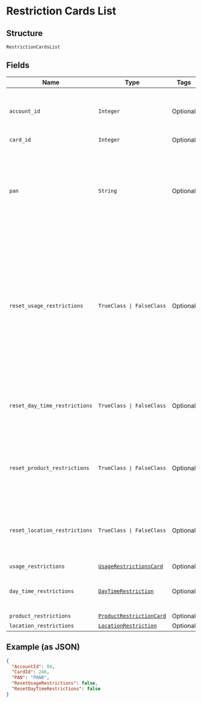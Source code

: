 
# Restriction Cards List

## Structure

`RestrictionCardsList`

## Fields

| Name | Type | Tags | Description |
|  --- | --- | --- | --- |
| `account_id` | `Integer` | Optional | Account ID of the customer.<br>Optional if AccountNumber is passed, else Mandatory.<br>This input is a search criterion, if given.<br>Example: 123456 |
| `card_id` | `Integer` | Optional | Unique Card Id |
| `pan` | `String` | Optional | Card PAN.<br>Optional if CardId is given, else mandatory.<br>Example: 7002051006629890645<br>Note:<br>•	PAN is ignored if CardId is given.<br>When PAN matches with multiple cards, the restriction will be applied on the latest issued card. |
| `reset_usage_restrictions` | `TrueClass \| FalseClass` | Optional | True/False.<br>If true, the usage restrictions applied on the card in Gateway will be reset to Customer Card Type level max limits, if there are no customer level overrides available then OU card type max limits. Else, the card restrictions will be updated with the usage restrictions provided in the API.<br>This property is not dependent on IsVelocityCeiling or SetDefaultOnVelocityUpdate flags. |
| `reset_day_time_restrictions` | `TrueClass \| FalseClass` | Optional | True/False.<br>If true, the Day/Time restrictions applied on the card will be deleted. Else, the card restrictions will be updated with the day/time restrictions provided in the API. |
| `reset_product_restrictions` | `TrueClass \| FalseClass` | Optional | True/False.<br>If true, Default fuel/non-fuel sets configured at the purchase category level will be applied to the card. Else, the card will be applied with product restrictions provided in the API. |
| `reset_location_restrictions` | `TrueClass \| FalseClass` | Optional | True/False.<br>If true, the location restrictions applied on the card will be deleted. Else, the card restrictions will be updated with the location restrictions provided in the API. |
| `usage_restrictions` | [`UsageRestrictionsCard`](../../doc/models/usage-restrictions-card.md) | Optional | - |
| `day_time_restrictions` | [`DayTimeRestriction`](../../doc/models/day-time-restriction.md) | Optional | Details of the day/time restrictions such as weekdays and time range in which transactions should be allowed on the card. |
| `product_restrictions` | [`ProductRestrictionCard`](../../doc/models/product-restriction-card.md) | Optional | - |
| `location_restrictions` | [`LocationRestriction`](../../doc/models/location-restriction.md) | Optional | - |

## Example (as JSON)

```json
{
  "AccountId": 84,
  "CardId": 246,
  "PAN": "PAN8",
  "ResetUsageRestrictions": false,
  "ResetDayTimeRestrictions": false
}
```

